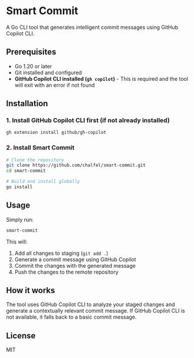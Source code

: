 # Smart Commit

A Go CLI tool that generates intelligent commit messages using GitHub Copilot CLI.

## Prerequisites

- Go 1.20 or later
- Git installed and configured
- **GitHub Copilot CLI installed (`gh copilot`)** - This is required and the tool will exit with an error if not found

## Installation

### 1. Install GitHub Copilot CLI first (if not already installed)

```bash
gh extension install github/gh-copilot
```

### 2. Install Smart Commit

```bash
# Clone the repository
git clone https://github.com/chalfel/smart-commit.git
cd smart-commit

# Build and install globally
go install
```

## Usage

Simply run:

```bash
smart-commit
```

This will:
1. Add all changes to staging (`git add .`)
2. Generate a commit message using GitHub Copilot
3. Commit the changes with the generated message
4. Push the changes to the remote repository

## How it works

The tool uses GitHub Copilot CLI to analyze your staged changes and generate a contextually relevant commit message.
If GitHub Copilot CLI is not available, it falls back to a basic commit message.

## License

MIT
